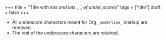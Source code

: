 +++
title = "Title with _lots and _lots _ _ of under_scores__"
tags = ["title"]
draft = false
+++

-   All underscore characters meant for Org `_underline_` markup are
    removed.
-   The rest of the underscore characters are retained.
